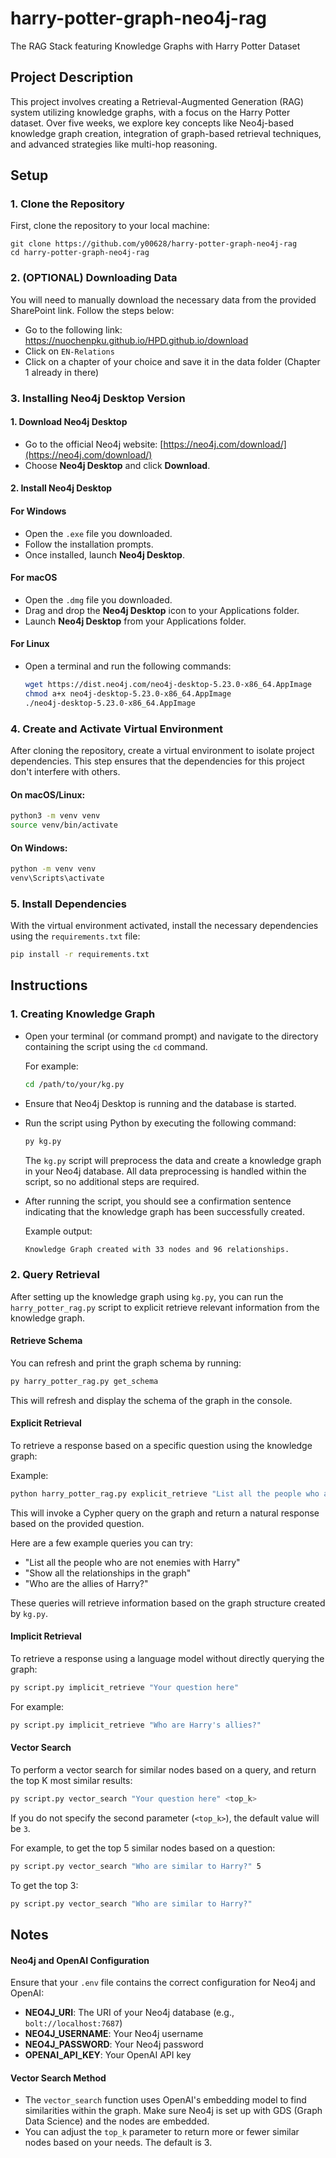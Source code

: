 # harry-potter-graph-neo4j-rag

The RAG Stack featuring Knowledge Graphs with Harry Potter Dataset

## Project Description

This project involves creating a Retrieval-Augmented Generation (RAG) system utilizing knowledge graphs, with a focus on the Harry Potter dataset. Over five weeks, we explore key concepts like Neo4j-based knowledge graph creation, integration of graph-based retrieval techniques, and advanced strategies like multi-hop reasoning.

## Setup

### 1. Clone the Repository

First, clone the repository to your local machine:

```
git clone https://github.com/y00628/harry-potter-graph-neo4j-rag
cd harry-potter-graph-neo4j-rag
```

### 2. (OPTIONAL) Downloading Data

You will need to manually download the necessary data from the provided SharePoint link. Follow the steps below:

- Go to the following link: https://nuochenpku.github.io/HPD.github.io/download
- Click on `EN-Relations`
- Click on a chapter of your choice and save it in the data folder (Chapter 1 already in there)

### 3. Installing Neo4j Desktop Version

#### 1. Download Neo4j Desktop

- Go to the official Neo4j website: [https://neo4j.com/download/](https://neo4j.com/download/)
- Choose **Neo4j Desktop** and click **Download**.

#### 2. Install Neo4j Desktop

#### **For Windows**

- Open the `.exe` file you downloaded.
- Follow the installation prompts.
- Once installed, launch **Neo4j Desktop**.

#### **For macOS**

- Open the `.dmg` file you downloaded.
- Drag and drop the **Neo4j Desktop** icon to your Applications folder.
- Launch **Neo4j Desktop** from your Applications folder.

#### **For Linux**

- Open a terminal and run the following commands:

  ```bash
  wget https://dist.neo4j.com/neo4j-desktop-5.23.0-x86_64.AppImage
  chmod a+x neo4j-desktop-5.23.0-x86_64.AppImage
  ./neo4j-desktop-5.23.0-x86_64.AppImage
  ```

### 4. Create and Activate Virtual Environment

After cloning the repository, create a virtual environment to isolate project dependencies. This step ensures that the dependencies for this project don't interfere with others.

#### On macOS/Linux:

```bash
python3 -m venv venv
source venv/bin/activate
```

#### On Windows:

```bash
python -m venv venv
venv\Scripts\activate
```

### 5. Install Dependencies

With the virtual environment activated, install the necessary dependencies using the `requirements.txt` file:

```bash
pip install -r requirements.txt
```

## Instructions

### 1. Creating Knowledge Graph

- Open your terminal (or command prompt) and navigate to the directory containing the script using the `cd` command.

  For example:

  ```bash
  cd /path/to/your/kg.py
  ```

- Ensure that Neo4j Desktop is running and the database is started.
- Run the script using Python by executing the following command:

  ```bash
  py kg.py
  ```

  The `kg.py` script will preprocess the data and create a knowledge graph in your Neo4j database. All data preprocessing is handled within the script, so no additional steps are required.

- After running the script, you should see a confirmation sentence indicating that the knowledge graph has been successfully created.

  Example output:

  ```bash
  Knowledge Graph created with 33 nodes and 96 relationships.
  ```

### 2. Query Retrieval

After setting up the knowledge graph using `kg.py`, you can run the `harry_potter_rag.py` script to explicit retrieve relevant information from the knowledge graph.

#### Retrieve Schema

You can refresh and print the graph schema by running:

```bash
py harry_potter_rag.py get_schema
```

This will refresh and display the schema of the graph in the console.

#### Explicit Retrieval

To retrieve a response based on a specific question using the knowledge graph:

Example:

```bash
python harry_potter_rag.py explicit_retrieve "List all the people who are not enemies with Harry"
```

This will invoke a Cypher query on the graph and return a natural response based on the provided question.

Here are a few example queries you can try:

- "List all the people who are not enemies with Harry"
- "Show all the relationships in the graph"
- "Who are the allies of Harry?"

These queries will retrieve information based on the graph structure created by `kg.py`.

#### Implicit Retrieval

To retrieve a response using a language model without directly querying the graph:

```bash
py script.py implicit_retrieve "Your question here"
```

For example:

```bash
py script.py implicit_retrieve "Who are Harry's allies?"
```

#### Vector Search

To perform a vector search for similar nodes based on a query, and return the top K most similar results:

```bash
py script.py vector_search "Your question here" <top_k>
```

If you do not specify the second parameter (`<top_k>`), the default value will be `3`.

For example, to get the top 5 similar nodes based on a question:

```bash
py script.py vector_search "Who are similar to Harry?" 5
```

To get the top 3:

```bash
py script.py vector_search "Who are similar to Harry?"
```

## Notes

#### Neo4j and OpenAI Configuration

Ensure that your `.env` file contains the correct configuration for Neo4j and OpenAI:

- **NEO4J_URI**: The URI of your Neo4j database (e.g., `bolt://localhost:7687`)
- **NEO4J_USERNAME**: Your Neo4j username
- **NEO4J_PASSWORD**: Your Neo4j password
- **OPENAI_API_KEY**: Your OpenAI API key

#### Vector Search Method

- The `vector_search` function uses OpenAI's embedding model to find similarities within the graph. Make sure Neo4j is set up with GDS (Graph Data Science) and the nodes are embedded.
- You can adjust the `top_k` parameter to return more or fewer similar nodes based on your needs. The default is 3.
